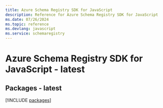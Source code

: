 ```yaml
---
title: Azure Schema Registry SDK for JavaScript
description: Reference for Azure Schema Registry SDK for JavaScript
ms.date: 07/26/2024
ms.topic: reference
ms.devlang: javascript
ms.service: schemaregistry
---
```

# Azure Schema Registry SDK for JavaScript - latest
## Packages - latest
[!INCLUDE [packages](schema-registry-index.md)]